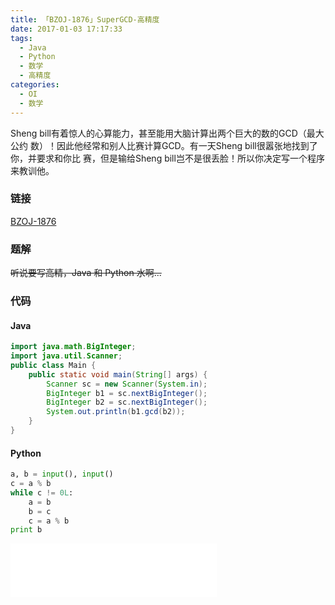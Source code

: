 ```yaml
---
title: 「BZOJ-1876」SuperGCD-高精度
date: 2017-01-03 17:17:33
tags:
  - Java
  - Python
  - 数学
  - 高精度
categories:
  - OI
  - 数学
---
```

Sheng bill有着惊人的心算能力，甚至能用大脑计算出两个巨大的数的GCD（最大公约 数）！因此他经常和别人比赛计算GCD。有一天Sheng bill很嚣张地找到了你，并要求和你比 赛，但是输给Sheng bill岂不是很丢脸！所以你决定写一个程序来教训他。
<!-- more -->
### 链接
[BZOJ-1876](http://www.lydsy.com/JudgeOnline/problem.php?id=1876)
### 题解
~~听说要写高精，Java 和 Python 水啊...~~
### 代码
#### Java
``` java
import java.math.BigInteger;
import java.util.Scanner;
public class Main {
    public static void main(String[] args) {
        Scanner sc = new Scanner(System.in);
        BigInteger b1 = sc.nextBigInteger();
        BigInteger b2 = sc.nextBigInteger();
        System.out.println(b1.gcd(b2));
    }
}
```
#### Python
``` python
a, b = input(), input()
c = a % b
while c != 0L:
    a = b
    b = c
    c = a % b
print b
```
<iframe frameborder="no" border="0" marginwidth="0" marginheight="0" width=330 height=86 src="//music.163.com/outchain/player?type=2&id=28977339&auto=1&height=66"></iframe>
